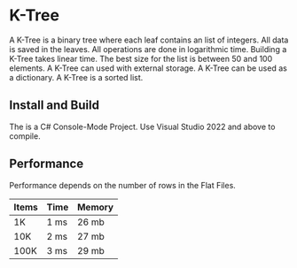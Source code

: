 # K-Tree

A K-Tree is a binary tree where each leaf contains an list of integers. All data is saved in the leaves. All operations are done in logarithmic time. Building a K-Tree takes linear time. The best size for the list is between 50 and 100 elements. A K-Tree can used with external storage. A K-Tree can be used as a dictionary. A K-Tree is a sorted list.

## Install and Build

The is a C# Console-Mode Project.  Use Visual Studio 2022 and above to compile.  

## Performance

Performance depends on the number of rows in the Flat Files.  

| Items | Time | Memory |
| --- | --- | --- |
| 1K | 1 ms | 26 mb |
| 10K | 2 ms | 27 mb |
| 100K | 3 ms | 29 mb |






